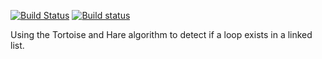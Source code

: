 [![Build Status](https://travis-ci.org/neverendingqs-sandbox/DetectLinkedListLoop.svg?branch=master)](https://travis-ci.org/neverendingqs-sandbox/DetectLinkedListLoop) [![Build status](https://ci.appveyor.com/api/projects/status/9nnddegpd1knom87/branch/master?svg=true)](https://ci.appveyor.com/project/neverendingqs/detectlinkedlistloop/branch/master)


Using the Tortoise and Hare algorithm to detect if a loop exists in a linked list.
